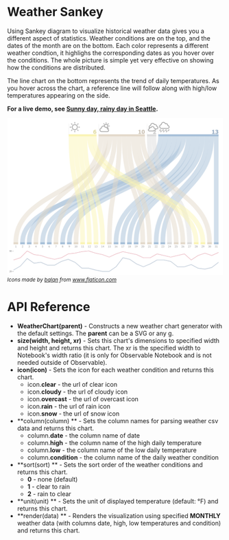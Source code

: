 # Weather Sankey

Using Sankey diagram to visualize historical weather data gives you a different aspect of statistics. Weather conditions are on the top, and the dates of the month are on the bottom. Each color represents a different weather condtion, it highlighs the corresponding dates as you hover over the conditions. The whole picture is simple yet very effective on showing how the conditions are distributed.

The line chart on the bottom represents the trend of daily temperatures. As you hover across the chart, a reference line will follow along with high/low temperatures appearing on the side.

**For a live demo, see [Sunny day, rainy day in Seattle](https://observablehq.com/@analyzer2004/sunny-day-rainy-day-in-seattle).**


<img src="https://github.com/analyzer2004/weathersankey/blob/master/images/cover.png" width="768">
<div style="font-size:9pt; font-style:italic">Icons made by <a href="https://www.flaticon.com/authors/bqlqn" title="bqlqn">bqlqn</a> from <a href="https://www.flaticon.com/" title="Flaticon"> www.flaticon.com</a></div>

# API Reference
* **WeatherChart(parent)** - Constructs a new weather chart generator with the default settings. The **parent** can be a SVG or any g.
* **size(width, height, xr)** - Sets this chart's dimensions to specified width and height and returns this chart. The xr is the specified width to Notebook's width ratio (it is only for Observable Notebook and is not needed outside of Observable).
* **icon(icon)** - Sets the icon for each weather condition and returns this chart.
  * icon.**clear** - the url of clear icon
  * icon.**cloudy** - the url of cloudy icon
  * icon.**overcast** - the url of overcast icon
  * icon.**rain** - the url of rain icon
  * icon.**snow** - the url of snow icon
* **column(column) ** - Sets the column names for parsing weather csv data and returns this chart.
  * column.**date** - the column name of date
  * column.**high** - the column name of the high daily temperature
  * column.**low** - the column name of the low daily temperature
  * column.**condition** - the column name of the daily weather condition
* **sort(sort) ** - Sets the sort order of the weather conditions and returns this chart.
  * **0** - none (default)
  * **1** - clear to rain
  * **2** - rain to clear
* **unit(unit) ** - Sets the unit of displayed temperature (default: °F) and returns this chart.
* **render(data) ** - Renders the visualization using specified **MONTHLY** weather data (with columns date, high, low temperatures and condition) and returns this chart.